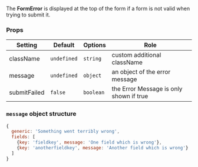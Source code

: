 The **FormError** is displayed at the top of the form if a form is not valid when trying to submit it.


### Props

| Setting    | Default     | Options   | Role                                                 |
| ---------- | ----------- | --------- | ---------------------------------------------------- |
| className | `undefined` | `string` | custom additional className         |
| message      | `undefined`      | `object` | an object of the error message                        
| submitFailed      | `false`      | `boolean` | the Error Message is only shown if true  |


### `message` object structure

```js
{
  generic: 'Something went terribly wrong',
  fields: [
    {key: 'fieldkey', message: 'One field which is wrong'},
    {key: 'anotherfieldkey', message: 'Another field which is wrong'}
  ]
}
```